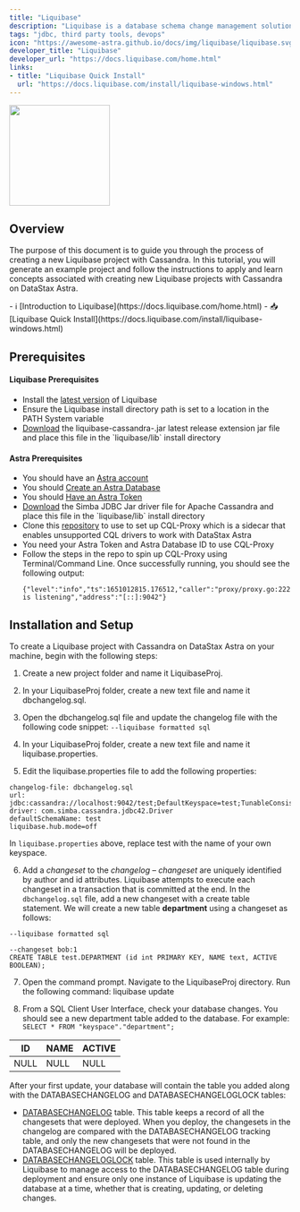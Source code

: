 ```yaml
---
title: "Liquibase"
description: "Liquibase is a database schema change management solution that enables you to revise and release database changes faster and safer from development to production."
tags: "jdbc, third party tools, devops"
icon: "https://awesome-astra.github.io/docs/img/liquibase/liquibase.svg"
developer_title: "Liquibase"
developer_url: "https://docs.liquibase.com/home.html"
links:
- title: "Liquibase Quick Install"
  url: "https://docs.liquibase.com/install/liquibase-windows.html"
---
```


<div class="nosurface" markdown="1">

<img src="../../../../img/liquibase/logo.png" style="height: 180px;" />
</div>

## Overview

The purpose of this document is to guide you through the process of creating a new Liquibase project with Cassandra. In this tutorial, you will generate an example project and follow the instructions to apply and learn concepts associated with creating new Liquibase projects with Cassandra on DataStax Astra. 

<div class="nosurface" markdown="1">
- ℹ️ [Introduction to Liquibase](https://docs.liquibase.com/home.html)
- 📥 [Liquibase Quick Install](https://docs.liquibase.com/install/liquibase-windows.html)
</div>

## Prerequisites

#### Liquibase Prerequisites
<ul class="prerequisites">
    <li>Install the <a href="https://www.liquibase.org/download">latest version</a> of Liquibase</li>
    <li>Ensure the Liquibase install directory path is set to a location in the PATH System variable</li>
    <li><a href="https://github.com/liquibase/liquibase-cassandra/releases/">Download</a> the liquibase-cassandra-<version>.jar latest release extension jar file and place this file in the `liquibase/lib` install directory</li>
</ul>

#### Astra Prerequisites
<ul class="prerequisites">
    <li class="nosurface">You should have an <a href="https://astra.dev/3B7HcYo">Astra account</a></li>
    <li class="nosurface">You should <a href="https://awesome-astra.github.io/docs/pages/astra/create-instance/">Create an Astra Database</a></li>
    <li class="nosurface">You should <a href="https://awesome-astra.github.io/docs/pages/astra/create-token/">Have an Astra Token</a></li>
    <li><a href="https://downloads.datastax.com/#odbc-jdbc-drivers">Download</a> the Simba JDBC Jar driver file for Apache Cassandra and place this file in the `liquibase/lib` install directory</li>
    <li>Clone this <a href="https://github.com/datastax/cql-proxy">repository</a> to use to set up CQL-Proxy which is a sidecar that enables unsupported CQL drivers to work with DataStax Astra</li>
    <li>You need your Astra Token and Astra Database ID to use CQL-Proxy</li>
    <li>Follow the steps in the repo to spin up CQL-Proxy using Terminal/Command Line. Once successfully running, you should see the following output:</li>

```
{"level":"info","ts":1651012815.176512,"caller":"proxy/proxy.go:222","msg":"proxy is listening","address":"[::]:9042"}
```
</ul>

## Installation and Setup
To create a Liquibase project with Cassandra on DataStax Astra on your machine, begin with the following steps:

1. Create a new project folder and name it LiquibaseProj.

2. In your LiquibaseProj folder, create a new text file and name it dbchangelog.sql.

3. Open the dbchangelog.sql file and update the changelog file with the following code snippet: 
`--liquibase formatted sql` 

4. In your LiquibaseProj folder, create a new text file and name it liquibase.properties.

5. Edit the liquibase.properties file to add the following properties:

```
changelog-file: dbchangelog.sql
url: jdbc:cassandra://localhost:9042/test;DefaultKeyspace=test;TunableConsistency=6
driver: com.simba.cassandra.jdbc42.Driver
defaultSchemaName: test
liquibase.hub.mode=off 
```
In `liquibase.properties` above, replace test with the name of your own keyspace.

 6. Add a _changeset_ to the _changelog_ – _changeset_ are uniquely identified by author and id attributes. Liquibase attempts to execute each changeset in a transaction that is committed at the end. In the `dbchangelog.sql` file, add a new changeset with a create table statement. We will create a new table **department** using a changeset as follows:

```
--liquibase formatted sql

--changeset bob:1
CREATE TABLE test.DEPARTMENT (id int PRIMARY KEY, NAME text, ACTIVE BOOLEAN);
```

7. Open the command prompt. Navigate to the LiquibaseProj directory.
Run the following command: liquibase update

8. From a SQL Client User Interface, check your database changes. You should see a new department table added to the database. For example:
`SELECT * FROM "keyspace"."department";`

| ID          | NAME        | ACTIVE |
| ----------- | ----------- |------- |
| NULL        | NULL        |  NULL  |

After your first update, your database will contain the table you added along with the DATABASECHANGELOG and DATABASECHANGELOGLOCK tables:

- [DATABASECHANGELOG](https://docs.liquibase.com/concepts/tracking-tables/databasechangelog-table.html) table. This table keeps a record of all the changesets that were deployed. When you deploy, the changesets in the changelog are compared with the DATABASECHANGELOG tracking table, and only the new changesets that were not found in the DATABASECHANGELOG will be deployed.
- [DATABASECHANGELOGLOCK](https://docs.liquibase.com/concepts/tracking-tables/databasechangeloglock-table.html) table. This table is used internally by Liquibase to manage access to the DATABASECHANGELOG table during deployment and ensure only one instance of Liquibase is updating the database at a time, whether that is creating, updating, or deleting changes.
